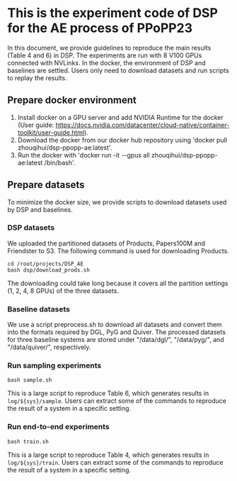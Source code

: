# This is the experiment code of DSP for the AE process of PPoPP23
In this document, we provide guidelines to reproduce the main results (Table 4 and 6) in DSP. The experiments are run with 8 V100 GPUs connected with NVLinks. In the docker, the environment of DSP and baselines are settled. Users only need to download datasets and run scripts to replay the results.

## Prepare docker environment
1. Install docker on a GPU server and add NVIDIA Runtime for the docker (User guide: https://docs.nvidia.com/datacenter/cloud-native/container-toolkit/user-guide.html).
2. Download the docker from our docker hub repository using 'docker pull zhouqihui/dsp-ppopp-ae:latest'.
3. Run the docker with 'docker run -it --gpus all zhouqihui/dsp-ppopp-ae:latest /bin/bash'.

## Prepare datasets
To minimize the docker size, we provide scripts to download datasets used by DSP and baselines.

### DSP datasets
We uploaded the partitioned datasets of Products, Papers100M and Friendster to S3. The following command is used for downloading Products.
```
cd /root/projects/DSP_AE
bash dsp/download_prods.sh
```
The downloading could take long because it covers all the partition settings (1, 2, 4, 8 GPUs) of the three datasets.
### Baseline datasets

We use a script preprocess.sh to download all datasets and convert them into the formats required by DGL, PyG and Quiver. The processed datasets for three baseline systems are stored under "/data/dgl/", "/data/pyg/", and "/data/quiver/", respectively.

### Run sampling experiments

```
bash sample.sh
```
This is a large script to reproduce Table 6, which generates results in `log/${sys}/sample`. Users can extract some of the commands to reproduce the result of a system in a specific setting.

### Run end-to-end experiments
```
bash train.sh
```
This is a large script to reproduce Table 4, which generates results in `log/${sys}/train`. Users can extract some of the commands to reproduce the result of a system in a specific setting.
